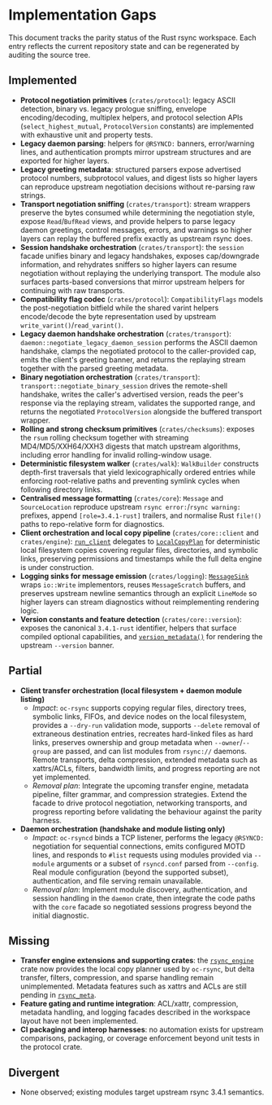 # Implementation Gaps

This document tracks the parity status of the Rust rsync workspace. Each entry reflects the
current repository state and can be regenerated by auditing the source tree.

## Implemented
- **Protocol negotiation primitives** (`crates/protocol`): legacy ASCII detection, binary vs.
  legacy prologue sniffing, envelope encoding/decoding, multiplex helpers, and protocol
  selection APIs (`select_highest_mutual`, `ProtocolVersion` constants) are implemented with
  exhaustive unit and property tests.
- **Legacy daemon parsing**: helpers for `@RSYNCD:` banners, error/warning lines, and
  authentication prompts mirror upstream structures and are exported for higher layers.
- **Legacy greeting metadata**: structured parsers expose advertised protocol numbers,
  subprotocol values, and digest lists so higher layers can reproduce upstream
  negotiation decisions without re-parsing raw strings.
- **Transport negotiation sniffing** (`crates/transport`): stream wrappers preserve the
  bytes consumed while determining the negotiation style, expose `Read`/`BufRead`
  views, and provide helpers to parse legacy daemon greetings, control messages,
  errors, and warnings so higher layers can replay the buffered prefix exactly as
  upstream rsync does.
- **Session handshake orchestration** (`crates/transport`): the `session`
  facade unifies binary and legacy handshakes, exposes cap/downgrade
  information, and rehydrates sniffers so higher layers can resume negotiation
  without replaying the underlying transport. The module also surfaces parts-based
  conversions that mirror upstream helpers for continuing with raw transports.
- **Compatibility flag codec** (`crates/protocol`): `CompatibilityFlags` models the
  post-negotiation bitfield while the shared varint helpers encode/decode the
  byte representation used by upstream `write_varint()`/`read_varint()`.
- **Legacy daemon handshake orchestration** (`crates/transport`):
  `daemon::negotiate_legacy_daemon_session` performs the ASCII daemon handshake,
  clamps the negotiated protocol to the caller-provided cap, emits the client's
  greeting banner, and returns the replaying stream together with the parsed
  greeting metadata.
- **Binary negotiation orchestration** (`crates/transport`):
  `transport::negotiate_binary_session` drives the remote-shell handshake,
  writes the caller's advertised version, reads the peer's response via the
  replaying stream, validates the supported range, and returns the negotiated
  `ProtocolVersion` alongside the buffered transport wrapper.
- **Rolling and strong checksum primitives** (`crates/checksums`): exposes the `rsum`
  rolling checksum together with streaming MD4/MD5/XXH64/XXH3 digests that match upstream
  algorithms, including error handling for invalid rolling-window usage.
- **Deterministic filesystem walker** (`crates/walk`): `WalkBuilder` constructs depth-first
  traversals that yield lexicographically ordered entries while enforcing root-relative paths
  and preventing symlink cycles when following directory links.
- **Centralised message formatting** (`crates/core`): `Message` and `SourceLocation`
  reproduce upstream `rsync error:`/`rsync warning:` prefixes, append
  `[role=3.4.1-rust]` trailers, and normalise Rust `file!()` paths to
  repo-relative form for diagnostics.
- **Client orchestration and local copy pipeline** (`crates/core::client` and
  `crates/engine`): [`run_client`](../crates/core/src/client.rs) delegates to
  [`LocalCopyPlan`](../crates/engine/src/local_copy.rs) for deterministic local
  filesystem copies covering regular files, directories, and symbolic links,
  preserving permissions and timestamps while the full delta engine is under
  construction.
- **Logging sinks for message emission** (`crates/logging`):
  [`MessageSink`](../crates/logging/src/lib.rs) wraps `io::Write`
  implementors, reuses `MessageScratch` buffers, and preserves upstream newline
  semantics through an explicit `LineMode` so higher layers can stream
  diagnostics without reimplementing rendering logic.
- **Version constants and feature detection** (`crates/core::version`): exposes
  the canonical `3.4.1-rust` identifier, helpers that surface compiled optional
  capabilities, and [`version_metadata()`](../crates/core/src/version.rs) for
  rendering the upstream `--version` banner.

## Partial
- **Client transfer orchestration (local filesystem + daemon module listing)**
  - *Impact*: `oc-rsync` supports copying regular files, directory trees,
    symbolic links, FIFOs, and device nodes on the local filesystem, provides
    a `--dry-run` validation mode, supports `--delete` removal of extraneous
    destination entries, recreates hard-linked files as hard links, preserves
    ownership and group metadata when `--owner`/`--group` are passed, and can
    list modules from `rsync://` daemons. Remote transports, delta compression,
    extended metadata such as xattrs/ACLs, filters, bandwidth limits, and
    progress reporting are not yet implemented.
  - *Removal plan*: Integrate the upcoming transfer engine, metadata pipeline,
    filter grammar, and compression strategies. Extend the facade to drive
    protocol negotiation, networking transports, and progress reporting before
    validating the behaviour against the parity harness.
- **Daemon orchestration (handshake and module listing only)**
  - *Impact*: `oc-rsyncd` binds a TCP listener, performs the legacy
    `@RSYNCD:` negotiation for sequential connections, emits configured MOTD
    lines, and responds to `#list` requests using modules provided via
    `--module` arguments or a subset of `rsyncd.conf` parsed from `--config`.
    Real module configuration (beyond the supported subset), authentication,
    and file serving remain unavailable.
  - *Removal plan*: Implement module discovery, authentication, and session
    handling in the `daemon` crate, then integrate the code paths with the
    `core` facade so negotiated sessions progress beyond the initial diagnostic.

## Missing
- **Transfer engine extensions and supporting crates**: the
  [`rsync_engine`](../crates/engine/src/local_copy.rs) crate now provides the
  local copy planner used by `oc-rsync`, but delta transfer, filters,
  compression, and sparse handling remain unimplemented. Metadata features such
  as xattrs and ACLs are still pending in [`rsync_meta`](../crates/meta/src/lib.rs).
- **Feature gating and runtime integration**: ACL/xattr, compression, metadata
  handling, and logging facades described in the workspace layout have not been
  implemented.
- **CI packaging and interop harnesses**: no automation exists for upstream comparisons,
  packaging, or coverage enforcement beyond unit tests in the protocol crate.

## Divergent
- None observed; existing modules target upstream rsync 3.4.1 semantics.
